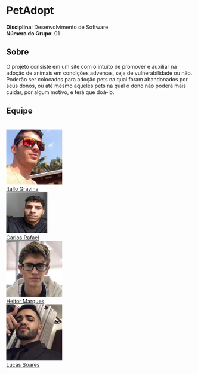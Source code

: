 # PetAdopt

**Disciplina**: Desenvolvimento de Software<br>
**Número do Grupo**: 01<br>

## Sobre 
O projeto consiste em um site com o intuito de promover e auxiliar na adoção de animais em condições adversas, seja de vulnerabilidade ou não. Poderão ser colocados para adoção pets na qual foram abandonados por seus donos, ou até mesmo aqueles pets na qual o dono não poderá mais cuidar, por algum motivo, e terá que doá-lo.

## Equipe

<br>
<div class="container">
  <div class="row">
    <div class="col-sm container-img">
      <img src="./img/equipe/Itallo.jpeg" alt="..." width="150" height="150" class="img-thumbnail image">
          <div class="middle">
            <div class="text">
            <a href="https://github.com/itallogravina">Itallo Gravina</a>
            </div>
          </div>
    </div>
    <div class="col-sm container-img">
      <img src="./img/equipe/Carlos.jpeg" alt="..." width="110" height="110" class="img-thumbnail image">
          <div class="middle">
            <div class="text">
            <a href="https://github.com/CarlosZoft">Carlos Rafael</a>
            </div>
          </div>
    </div>
    <div class="col-sm container-img">
      <img src="./img/equipe/heitor.jpeg" alt="..." width="150" height="150" class="img-thumbnail image">
          <div class="middle">
            <div class="text">
            <a href="https://github.com/heitormsb">Heitor Marques</a>
            </div>
          </div>
    </div>
    <div class="col-sm container-img">
      <img src="./img/equipe/Lucas.jpeg" alt="..." width="150" height="150" class="img-thumbnail image">
          <div class="middle">
            <div class="text">
            <a href="https://github.com/lucaaassb">Lucas Soares</a>
            </div>
          </div>
    </div>

    
  </div>
</div>


